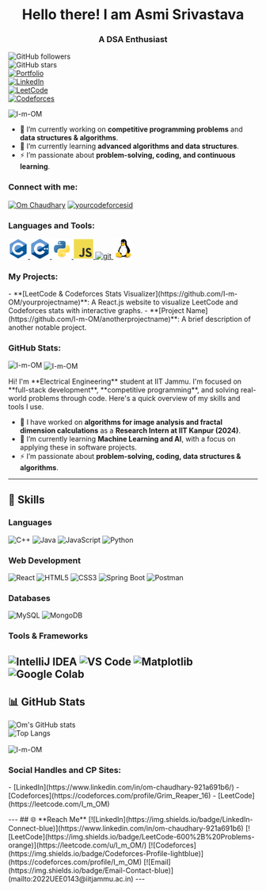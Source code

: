 <h1 align="center">Hello there! I am Asmi Srivastava</h1>
<h3 align="center">A DSA Enthusiast</h3>

![GitHub followers](https://img.shields.io/github/followers/I-m-OM?style=social)  
![GitHub stars](https://img.shields.io/github/stars/I-m-OM?style=social)  
[![Portfolio](https://img.shields.io/badge/Portfolio-Visit-brightgreen)](https://om-chaudhary.netlify.app)  
[![LinkedIn](https://img.shields.io/badge/LinkedIn-Connect-blue)](https://www.linkedin.com/in/om-chaudhary-921a691b6)  
[![LeetCode](https://img.shields.io/badge/LeetCode-600%2B%20Problems-orange)](https://leetcode.com/u/I_m_OM/)  
[![Codeforces](https://img.shields.io/badge/Codeforces-Profile-lightblue)](https://codeforces.com/profile/I_m_OM)
<p align="left"> <img src="https://komarev.com/ghpvc/?username=I-m-OM&label=Profile%20views%20%F0%9F%91%80&color=0eb456&style=plastic" alt="I-m-OM" /> </p>

- 🔭 I’m currently working on **competitive programming problems** and **data structures & algorithms**.
- 🌱 I’m currently learning **advanced algorithms and data structures**.
- ⚡ I’m passionate about **problem-solving, coding, and continuous learning**.
<h3 align="left">Connect with me:</h3>
<p align="left">
<a href="https://www.linkedin.com/in/om-chaudhary/" target="blank"><img align="center" src="https://raw.githubusercontent.com/rahuldkjain/github-profile-readme-generator/master/src/images/icons/Social/linked-in-alt.svg" alt="Om Chaudhary" height="30" width="40" /></a>
<a href="https://codeforces.com/profile/yourcodeforcesid" target="blank"><img align="center" src="https://raw.githubusercontent.com/rahuldkjain/github-profile-readme-generator/master/src/images/icons/Social/codeforces.svg" alt="yourcodeforcesid" height="30" width="40" /></a>
</p>
<h3 align="left">Languages and Tools:</h3>
<p align="left"> 
  <a href="https://www.cprogramming.com/" target="_blank" rel="noreferrer"> <img src="https://raw.githubusercontent.com/devicons/devicon/master/icons/c/c-original.svg" alt="c" width="40" height="40"/> </a> 
  <a href="https://www.w3schools.com/cpp/" target="_blank" rel="noreferrer"> <img src="https://raw.githubusercontent.com/devicons/devicon/master/icons/cplusplus/cplusplus-original.svg" alt="cplusplus" width="40" height="40"/> </a> 
  <a href="https://www.python.org" target="_blank" rel="noreferrer"> <img src="https://raw.githubusercontent.com/devicons/devicon/master/icons/python/python-original.svg" alt="python" width="40" height="40"/> </a> 
  <a href="https://www.javascript.com/" target="_blank" rel="noreferrer"> <img src="https://raw.githubusercontent.com/devicons/devicon/master/icons/javascript/javascript-original.svg" alt="javascript" width="40" height="40"/> </a>
  <a href="https://git-scm.com/" target="_blank" rel="noreferrer"> <img src="https://www.vectorlogo.zone/logos/git-scm/git-scm-icon.svg" alt="git" width="40" height="40"/> </a> 
  <a href="https://www.linux.org/" target="_blank" rel="noreferrer"> <img src="https://raw.githubusercontent.com/devicons/devicon/master/icons/linux/linux-original.svg" alt="linux" width="40" height="40"/> </a> 
</p>
<h3 align="left">My Projects:</h3>
<p align="left">
  - **[LeetCode & Codeforces Stats Visualizer](https://github.com/I-m-OM/yourprojectname)**: A React.js website to visualize LeetCode and Codeforces stats with interactive graphs.
  - **[Project Name](https://github.com/I-m-OM/anotherprojectname)**: A brief description of another notable project.
</p>
<h3 align="left">GitHub Stats:</h3>
<p><img align="left" src="https://github-readme-stats.vercel.app/api/top-langs?username=I-m-OM&show_icons=true&theme=gruvbox&locale=en&layout=compact" alt="I-m-OM" /></p>
<p>&nbsp;<img align="center" src="https://github-readme-stats.vercel.app/api?username=I-m-OM&show_icons=true&theme=gruvbox&locale=en" alt="I-m-OM" /></p>
Hi! I'm **Electrical Engineering** student at IIT Jammu. I'm focused on **full-stack development**, **competitive programming**, and solving real-world problems through code. Here's a quick overview of my skills and tools I use.

- 🔭 I have worked on **algorithms for image analysis and fractal dimension calculations** as a **Research Intern at IIT Kanpur (2024)**.
- 🌱 I’m currently learning **Machine Learning and AI**, with a focus on applying these in software projects.
- ⚡ I’m passionate about **problem-solving, coding, data structures & algorithms**.
---
## 🔧 **Skills**
### Languages
![C++](https://img.shields.io/badge/C++-00599C?style=for-the-badge&logo=c%2B%2B&logoColor=white)
![Java](https://img.shields.io/badge/Java-007396?style=for-the-badge&logo=java&logoColor=white)
![JavaScript](https://img.shields.io/badge/JavaScript-F7DF1E?style=for-the-badge&logo=javascript&logoColor=black)
![Python](https://img.shields.io/badge/Python-3776AB?style=for-the-badge&logo=python&logoColor=white)
### Web Development
![React](https://img.shields.io/badge/React-20232A?style=for-the-badge&logo=react&logoColor=61DAFB)
![HTML5](https://img.shields.io/badge/HTML5-E34F26?style=for-the-badge&logo=html5&logoColor=white)
![CSS3](https://img.shields.io/badge/CSS3-1572B6?style=for-the-badge&logo=css3&logoColor=white)
![Spring Boot](https://img.shields.io/badge/Spring%20Boot-6DB33F?style=for-the-badge&logo=spring-boot&logoColor=white)
![Postman](https://img.shields.io/badge/Postman-FF6C37?style=for-the-badge&logo=postman&logoColor=white)
### Databases
![MySQL](https://img.shields.io/badge/MySQL-4479A1?style=for-the-badge&logo=mysql&logoColor=white)
![MongoDB](https://img.shields.io/badge/MongoDB-4EA94B?style=for-the-badge&logo=mongodb&logoColor=white)
### Tools & Frameworks
![IntelliJ IDEA](https://img.shields.io/badge/IntelliJ%20IDEA-000000?style=for-the-badge&logo=intellij-idea&logoColor=white)
![VS Code](https://img.shields.io/badge/VS%20Code-007ACC?style=for-the-badge&logo=visual-studio-code&logoColor=white)
![Matplotlib](https://img.shields.io/badge/Matplotlib-3776AB?style=for-the-badge&logo=python&logoColor=white)
![Google Colab](https://img.shields.io/badge/Google%20Colab-F9AB00?style=for-the-badge&logo=google-colab&logoColor=white)
---
## 📊 **GitHub Stats**
![Om's GitHub stats](https://github-readme-stats.vercel.app/api?username=I-m-OM&show_icons=true&theme=radical)  
![Top Langs](https://github-readme-stats.vercel.app/api/top-langs/?username=I-m-OM&layout=compact&theme=radical)
<p><img align="center" src="https://github-readme-streak-stats.herokuapp.com/?user=I-m-OM&theme=dark" alt="I-m-OM" /></p>

<h3 align="left">Social Handles and CP Sites:</h3>
<p align="left">
  - [LinkedIn](https://www.linkedin.com/in/om-chaudhary-921a691b6/)
  - [Codeforces](https://codeforces.com/profile/Grim_Reaper_16)
  - [LeetCode](https://leetcode.com/I_m_OM)
</p>
---
## 🌐 **Reach Me**
[![LinkedIn](https://img.shields.io/badge/LinkedIn-Connect-blue)](https://www.linkedin.com/in/om-chaudhary-921a691b6)  
[![LeetCode](https://img.shields.io/badge/LeetCode-600%2B%20Problems-orange)](https://leetcode.com/u/I_m_OM/)  
[![Codeforces](https://img.shields.io/badge/Codeforces-Profile-lightblue)](https://codeforces.com/profile/I_m_OM)  
[![Email](https://img.shields.io/badge/Email-Contact-blue)](mailto:2022UEE0143@iitjammu.ac.in)
---
